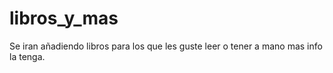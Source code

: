 # libros_y_mas
Se iran añadiendo libros para los que les guste leer o tener a mano mas info la tenga.
